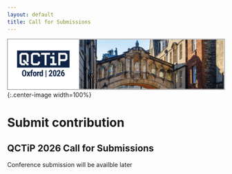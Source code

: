 ```yaml
---
layout: default
title: Call for Submissions
---
```


![Oxford Bridge of Sighs](assets/images/cover.png){:.center-image width=100%}

# Submit contribution


## QCTiP 2026 Call for Submissions

Conference submission will be availble later

